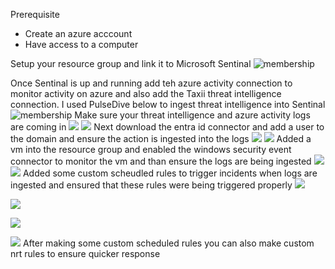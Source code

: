 Prerequisite
  - Create an azure acccount
  - Have access to a computer
 
Setup your resource group and link it to Microsoft Sentinal
![membership](images/1.jpg)

Once Sentinal is up and running add teh azure activity connection to monitor activity on azure and also add the Taxii threat intelligence connection.
I used PulseDive below to ingest threat intelligence into Sentinal
![membership](images/2.jpg)
Make sure your threat intelligence and azure activity logs are coming in
![](images/Taxii.png)
![](images/Azure.png)
Next download the entra id connector and add a user to the domain and ensure the action is ingested into the logs
![](images/4.jpg)
![](images/3.jpg)
Added a vm into the resource group and enabled the windows security event connector to monitor the vm and than ensure the logs are being ingested
![](images/5.jpg)
![](images/7.jpg)
Added some custom scheudled rules to trigger incidents when logs are ingested and ensured that these rules were being triggered properly
![](images/8.jpg)

![](images/10.jpg)

![](images/9.jpg)

![](images/11.jpg)
After making some custom scheduled rules you can also make custom nrt rules to ensure quicker response
